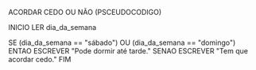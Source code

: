 ACORDAR CEDO OU NÃO (PSCEUDOCODIGO)

INICIO
  LER dia_da_semana

  SE (dia_da_semana == "sábado") OU (dia_da_semana == "domingo") ENTAO
    ESCREVER "Pode dormir até tarde."
  SENAO
    ESCREVER "Tem que acordar cedo."
FIM